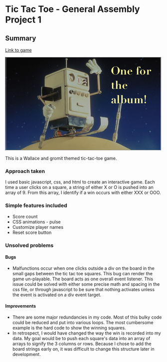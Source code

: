 # Tic Tac Toe - General Assembly Project 1

## Summary
[Link to game](https://pshoe.github.io/Project-1-Tic-Tac-Toe/)

![](images/skiing.png)

This is a Wallace and gromit themed tic-tac-toe game.

### Approach taken

I used basic javascript, css, and html to create an interactive game. Each time a user clicks on a square, a string of either X or O is pushed into an array of 9. From this array, I identify if a win occurs with either XXX or OOO.

### Simple features included
* Score count
* CSS animations - pulse
* Customize player names
* Reset score button

### Unsolved problems
#### Bugs
* Malfunctions occur when one clicks outside a div on the board in the small gaps between the tic tac toe squares. This bug can render the game un-playable. The board acts as one overall event listener. This issue could be solved with either some precise math and spacing in the css file, or through javascript to be sure that nothing activates unless the event is activated on a div event target.
#### Improvements
*  There are some major redundancies in my code. Most of this bulky code could be reduced and put into various loops. The most cumbersome example is the hard code to show the winning squares.
* In retrospect, I would have changed the way the win is recorded into my data. My goal would be to push each square's data into an array of arrays to signify the 3 columns or rows. Because I chose to add the board strings early on, it was difficult to change this structure later in development.
